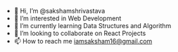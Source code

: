 - 👋 Hi, I’m @sakshamshrivastava
- 👀 I’m interested in Web Development
- 🌱 I’m currently learning Data Structures and Algorithm
- 💞️ I’m looking to collaborate on React Projects
- 📫 How to reach me iamsaksham16@gmail.com

<!---
sakshamshrivastava/sakshamshrivastava is a ✨ special ✨ repository because its `README.md` (this file) appears on your GitHub profile.
You can click the Preview link to take a look at your changes.
--->
